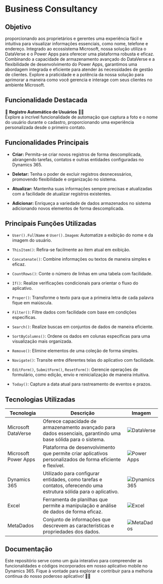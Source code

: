 #   Business Consultancy 

## Objetivo
proporcionando aos proprietários e gerentes uma experiência fácil e intuitiva para visualizar informações essenciais, como nome, telefone e endereço. Integrado ao ecossistema Microsoft, nossa solução utiliza o DataVerse e o Power Apps para oferecer uma plataforma robusta e eficaz. Combinando a capacidade de armazenamento avançado do DataVerse e a flexibilidade de desenvolvimento do Power Apps, garantimos uma abordagem integrada e eficiente para atender às necessidades de gestão de clientes. Explore a praticidade e a potência da nossa solução para aprimorar a maneira como você gerencia e interage com seus clientes no ambiente Microsoft.
## Funcionalidade Destacada
🌟 **Registro Automático de Usuários** 📸👤  
Explore a incrível funcionalidade de automação que captura a foto e o nome do usuário durante o cadastro, proporcionando uma experiência personalizada desde o primeiro contato.

## Funcionalidades Principais
- **Criar:** Permita-se criar novos registros de forma descomplicada, abrangendo tarefas, contatos e outras entidades configuradas no Dynamics 365.
  
- **Deletar:** Tenha o poder de excluir registros desnecessários, promovendo flexibilidade e organização no sistema.
  
- **Atualizar:** Mantenha suas informações sempre precisas e atualizadas com a facilidade de atualizar registros existentes.
  
- **Adicionar:** Enriqueça a variedade de dados armazenados no sistema adicionando novos elementos de forma descomplicada.

## Principais Funções Utilizadas
- `User().FullName` e `User().Imagem`: Automatize a exibição do nome e da imagem do usuário.
  
- `ThisItem()`: Refira-se facilmente ao item atual em exibição.
  
- `Concatenate()`: Combine informações ou textos de maneira simples e eficaz.
  
- `CountRows()`: Conte o número de linhas em uma tabela com facilidade.
  
- `If()`: Realize verificações condicionais para orientar o fluxo do aplicativo.
  
- `Proper()`: Transforme o texto para que a primeira letra de cada palavra fique em maiúscula.
  
- `Filter()`: Filtre dados com facilidade com base em condições específicas.
  
- `Search()`: Realize buscas em conjuntos de dados de maneira eficiente.
  
- `SortByColumns()`: Ordene os dados em colunas específicas para uma visualização mais organizada.
  
- `Remove()`: Elimine elementos de uma coleção de forma simples.
  
- `Navigate()`: Transite entre diferentes telas do aplicativo com facilidade.
  
- `EditForm()`, `SubmitForm()`, `ResetForm()`: Gerencie operações de formulário, como edição, envio e reinicialização de maneira intuitiva.
  
- `Today()`: Capture a data atual para rastreamento de eventos e prazos.

## Tecnologias Utilizadas

| Tecnologia                  | Descrição                                                                                                     | Imagem                                                |
|-----------------------------|---------------------------------------------------------------------------------------------------------------|-------------------------------------------------------|
| Microsoft DataVerse         | Oferece capacidade de armazenamento avançado para dados essenciais, garantindo uma base sólida para o sistema. | ![DataVerse](https://github.com/edvaldovitor250/Business-consultancy/assets/116117189/f8e66726-0eda-428a-a538-b4573f4515fc)       |
| Microsoft Power Apps         | Plataforma de desenvolvimento que permite criar aplicativos personalizados de forma eficiente e flexível.        | ![Power Apps](https://github.com/edvaldovitor250/Business-consultancy/assets/116117189/1d4222e7-d408-44dc-a8ba-650b04f786c2)     |
| Dynamics 365                | Utilizado para configurar entidades, como tarefas e contatos, oferecendo uma estrutura sólida para o aplicativo. | ![Dynamics 365](https://github.com/edvaldovitor250/Business-consultancy/assets/116117189/94245d30-7fa0-4afb-879f-e71a8f6d7b6a) |
| Excel                       | Ferramenta de planilhas que permite a manipulação e análise de dados de forma eficaz.                            | ![Excel](https://github.com/edvaldovitor250/Business-consultancy/assets/116117189/4bad5b4a-6205-450e-ab5a-3f72cc450278)               |
| MetaDados                   | Conjunto de informações que descrevem as características e propriedades dos dados.                             | ![MetaDados](https://github.com/edvaldovitor250/Business-consultancy/assets/116117189/756c706d-77bf-491a-a3b9-9c4645db4f92)        |


## Documentação
Este repositório serve como um guia interativo para compreender as funcionalidades e códigos incorporados em nosso aplicativo mobile no Dynamics 365. Fique à vontade para explorar e contribuir para a melhoria contínua do nosso poderoso aplicativo! 🚀✨
